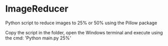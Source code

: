 # ImageReducer
Python script to reduce images to 25% or 50% using the Pillow package

Copy the script in the folder, open the Windows terminal and execute using the cmd: 'Python main.py 25%'
